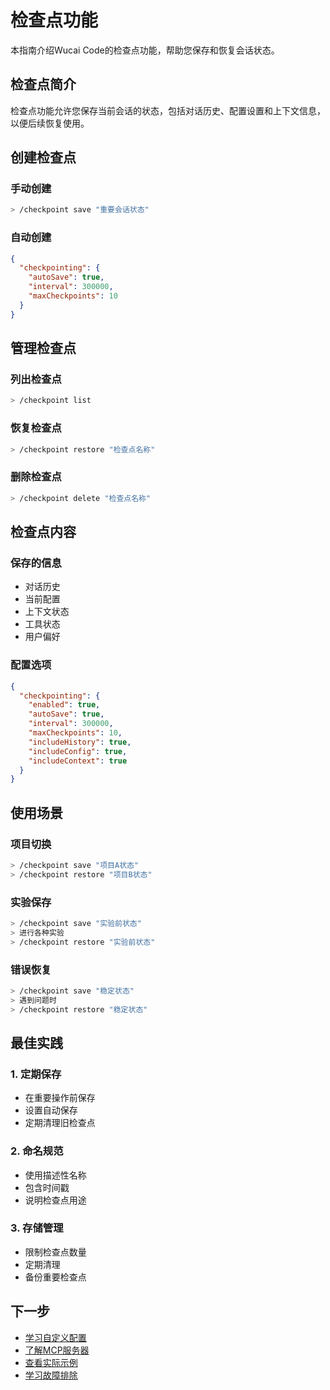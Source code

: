 # 检查点功能

本指南介绍Wucai Code的检查点功能，帮助您保存和恢复会话状态。

## 检查点简介

检查点功能允许您保存当前会话的状态，包括对话历史、配置设置和上下文信息，以便后续恢复使用。

## 创建检查点

### 手动创建
```bash
> /checkpoint save "重要会话状态"
```

### 自动创建
```json
{
  "checkpointing": {
    "autoSave": true,
    "interval": 300000,
    "maxCheckpoints": 10
  }
}
```

## 管理检查点

### 列出检查点
```bash
> /checkpoint list
```

### 恢复检查点
```bash
> /checkpoint restore "检查点名称"
```

### 删除检查点
```bash
> /checkpoint delete "检查点名称"
```

## 检查点内容

### 保存的信息
- 对话历史
- 当前配置
- 上下文状态
- 工具状态
- 用户偏好

### 配置选项
```json
{
  "checkpointing": {
    "enabled": true,
    "autoSave": true,
    "interval": 300000,
    "maxCheckpoints": 10,
    "includeHistory": true,
    "includeConfig": true,
    "includeContext": true
  }
}
```

## 使用场景

### 项目切换
```bash
> /checkpoint save "项目A状态"
> /checkpoint restore "项目B状态"
```

### 实验保存
```bash
> /checkpoint save "实验前状态"
> 进行各种实验
> /checkpoint restore "实验前状态"
```

### 错误恢复
```bash
> /checkpoint save "稳定状态"
> 遇到问题时
> /checkpoint restore "稳定状态"
```

## 最佳实践

### 1. 定期保存
- 在重要操作前保存
- 设置自动保存
- 定期清理旧检查点

### 2. 命名规范
- 使用描述性名称
- 包含时间戳
- 说明检查点用途

### 3. 存储管理
- 限制检查点数量
- 定期清理
- 备份重要检查点

## 下一步

- [学习自定义配置](./customization.md)
- [了解MCP服务器](./mcp-servers.md)
- [查看实际示例](/zh/examples/automation)
- [学习故障排除](/zh/troubleshooting/common-issues)
